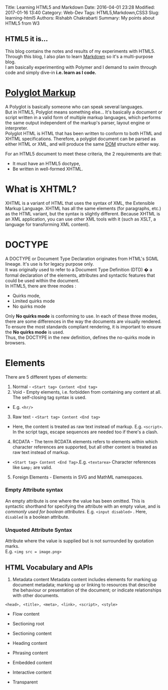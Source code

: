 Title: Learning HTML5 and Markdown
Date: 2016-04-01 23:28
Modified: 2017-01-16 13:40
Category: Web-Dev
Tags: HTML5,Markdown,CSS3
Slug: learning-html5
Authors: Rishabh Chakrabarti
Summary: My points about HTML5 from W3

## HTML5 it is...
This blog contains the notes and results of my experiments with HTML5. Through this blog, I also plan to learn [Markdown](https://github.com/adam-p/markdown-here/wiki/Markdown-Cheatsheet) so it's a multi-purpose blog.   
I am basically experimenting with Polymer and I demand to swim through code and simply dive-in **i.e. learn as I code.**

# [Polyglot Markup](https://en.wikipedia.org/wiki/Polyglot_markup)

A Polyglot is basically someone who can speak several languages.   
But in HTML5, Polyglot means something else... It's basically a document or script written in a valid form of multiple markup languages, which performs the same output independent of the markup's parser, layout engine or interpreter.  
Polyglot HTML is HTML that has been written to conform to both HTML and XHTML specifications.
Therefore, a polyglot document can be parsed as either HTML or XML, and will produce the same [DOM](https://en.wikipedia.org/wiki/Document_Object_Model) structure either way.

For an HTML5 document to meet these criteria, the 2 requirements are that:  


* It must have an HTML5 doctype,
* Be written in well-formed XHTML.

# What is XHTML?
XHTML is a variant of HTML that uses the syntax of XML, the Extensible Markup Language. XHTML has all the same elements (for paragraphs, etc.) as the HTML variant, but the syntax is slightly different. Because XHTML is an XML application, you can use other XML tools with it (such as XSLT, a language for transforming XML content).

# DOCTYPE
A DOCTYPE or Document Type Declaration originates from HTML's SGML lineage. It's use is for legacy purpose only.  
It was originally used to refer to a Document Type Definition (DTD) � a formal declaration of the elements, attributes and syntactic features that could be used within the document.  
In HTML5, there are three modes :


* Quirks mode,
* Limited quirks mode
* No quirks mode

Only **No quirks mode** is conforming to use. In each of these three modes, there are some differences in the way the documents are visually rendered.  
To ensure the most standards compliant rendering, it is important to ensure the **No quirks mode** is used.  
Thus, the DOCTYPE in the new definition, defines the no-quirks mode in browsers.

# Elements

There are 5 different types of elements:


1. Normal - `<Start tag> Content <End tag>`
2. Void - Empty elements, i.e. forbidden from containing any content at all. The self-closing tag syntax is used.
  * E.g. `<hr/>`
3. Raw text - `<Start tag> Content <End tag>`
  * Here, the content is treated as raw text instead of markup. E.g. `<script>`.  
  In the script tags, escape sequences are needed too if there's a clash.
4. RCDATA - The term RCDATA elements refers to elements within which character references are supported, but all other content is treated as raw text instead of markup.  
  * `<Start tag> Content <End Tag>`.E.g. `<textarea>` Character references like `&amp;` are valid.
5. Foreign Elements - Elements in SVG and MathML namespaces.

### Empty Attribute syntax

An empty attribute is one where the value has been omitted. This is syntactic shorthand for specifying the attribute with an empty value, and is *commonly used for boolean attributes*.
E.g. `<input disabled>` . Here, `disabled` is a boolean attribute.

### Unquoted Attribute Syntax

Attribute where the value is supplied but is not surrounded by quotation marks.  
E.g. `<img src = image.png>`

## HTML Vocabulary and APIs


1. Metadata content
  Metadata content includes elements for marking up document metadata;
  marking up or linking to resources that describe the behaviour or presentation of the document; or indicate relationships with other documents.

  `<head>, <title>, <meta>, <link>, <script>, <style>`

* Flow content

* Sectioning root
* Sectioning content
* Heading content
* Phrasing content
* Embedded content
* Interactive content
* Transparent
